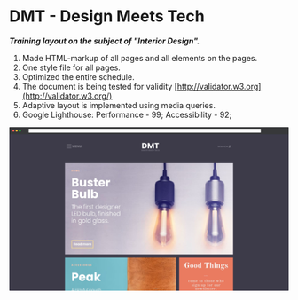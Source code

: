# DMT - Design Meets Tech
***Training layout on the subject of "Interior Design".***
1. Made HTML-markup of all pages and all elements on the pages.
2. One style file for all pages.
3. Optimized the entire schedule.
4. The document is being tested for validity [http://validator.w3.org](http://validator.w3.org/)
5. Adaptive layout is implemented using media queries.
6. Google Lighthouse: Performance - 99; Accessibility - 92;

![Preivew](images/preview.jpg)